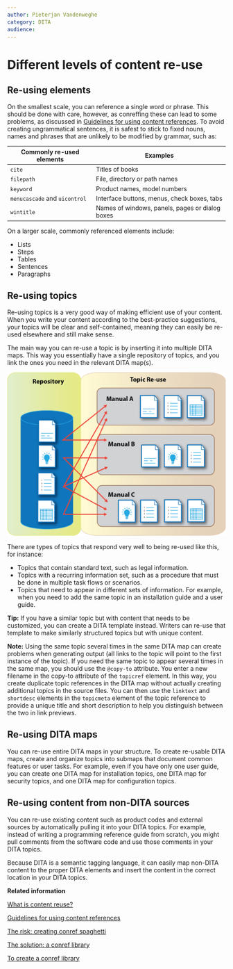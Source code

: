 ```yaml
---
author: Pieterjan Vandenweghe
category: DITA
audience: 
---
```


# Different levels of content re-use

## Re-using elements

On the smallest scale, you can reference a single word or phrase. This should be done with care, however, as conreffing these can lead to some problems, as discussed in [Guidelines for using content references](re_guidelines_content_reference.md#). To avoid creating ungrammatical sentences, it is safest to stick to fixed nouns, names and phrases that are unlikely to be modified by grammar, such as:

|Commonly re-used elements|Examples|
|-------------------------|--------|
|`cite`|Titles of books|
|`filepath`|File, directory or path names|
|`keyword`|Product names, model numbers|
|`menucascade` and `uicontrol`|Interface buttons, menus, check boxes, tabs|
|`wintitle`|Names of windows, panels, pages or dialog boxes|

On a larger scale, commonly referenced elements include:

-   Lists
-   Steps
-   Tables
-   Sentences
-   Paragraphs

## Re-using topics

Re-using topics is a very good way of making efficient use of your content. When you write your content according to the best-practice suggestions, your topics will be clear and self-contained, meaning they can easily be re-used elsewhere and still make sense.

The main way you can re-use a topic is by inserting it into multiple DITA maps. This way you essentially have a single repository of topics, and you link the ones you need in the relevant DITA map\(s\).

![](../_media/graphics/reusing_topics.PNG)

There are types of topics that respond very well to being re-used like this, for instance:

-   Topics that contain standard text, such as legal information.
-   Topics with a recurring information set, such as a procedure that must be done in multiple task flows or scenarios.
-   Topics that need to appear in different sets of information. For example, when you need to add the same topic in an installation guide and a user guide.

**Tip:** If you have a similar topic but with content that needs to be customized, you can create a DITA template instead. Writers can re-use that template to make similarly structured topics but with unique content.

**Note:** Using the same topic several times in the same DITA map can create problems when generating output \(all links to the topic will point to the first instance of the topic\). If you need the same topic to appear several times in the same map, you should use the `@copy-to` attribute. You enter a new filename in the copy-to attribute of the `topicref` element. In this way, you create duplicate topic references in the DITA map without actually creating additional topics in the source files. You can then use the `linktext` and `shortdesc` elements in the `topicmeta` element of the topic reference to provide a unique title and short description to help you distinguish between the two in link previews.

## Re-using DITA maps

You can re-use entire DITA maps in your structure. To create re-usable DITA maps, create and organize topics into submaps that document common features or user tasks. For example, even if you have only one user guide, you can create one DITA map for installation topics, one DITA map for security topics, and one DITA map for configuration topics.

## Re-using content from non-DITA sources

You can re-use existing content such as product codes and external sources by automatically pulling it into your DITA topics. For example, instead of writing a programming reference guide from scratch, you might pull comments from the software code and use those comments in your DITA topics.

Because DITA is a semantic tagging language, it can easily map non-DITA content to the proper DITA elements and insert the content in the correct location in your DITA topics.

**Related information**  


[What is content reuse?](co_why_reuse_content.md)

[Guidelines for using content references](re_guidelines_content_reference.md)

[The risk: creating conref spaghetti](co_conref_spaghetti.md)

[The solution: a conref library](co_conref_library.md)

[To create a conref library](ta_create_conref_library.md)

